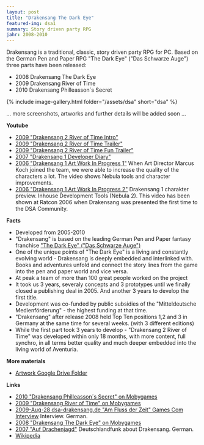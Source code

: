 ```yaml
---
layout: post
title: "Drakensang The Dark Eye"
featured-img: dsa1
summary: Story driven party RPG
jahr: 2008-2010
---
```

Drakensang is a traditional, classic,  story driven party RPG for PC. Based on the German Pen and Paper RPG "The Dark Eye" ("Das Schwarze Auge") three parts have been released:

* 2008 Drakensang The Dark Eye 
* 2009 Drakensang River of Time
* 2010 Drakensang Philleasson´s Secret


{% include image-gallery.html folder="/assets/dsa" short="dsa" %}



... more screenshots, artworks and further details will be added soon ...

**Youtube**
* [2009 "Drakensang 2 River of Time Intro"](https://youtu.be/A-VHUPkTvkQ)
* [2009 "Drakensang 2 River of Time Trailer"](https://youtu.be/N766n2op7CU)
* [2009 "Drakensang 2 River of Time Fun Trailer"](https://youtu.be/hGvqq0CNwfI)
* [2007 "Drakensang 1 Developer Diary"](https://youtu.be/kSVskLEIGFo)
* [2006 "Drakensang 1 Art Work In Progress 1"](https://youtu.be/R0LUHFQr59M) When Art Director Marcus Koch joined the team, we were able to increase the quality of the characters a lot. The video shows Nebula tools and character improvements.
* [2006 "Drakensang 1 Art Work In Progress 2"](https://youtu.be/H12SNTXEvp4) Drakensang 1 charakter preview. Inhouse Development Tools (Nebula 2). This video has been shown at Ratcon 2006 when Drakensang was presented the first time to the DSA Community.


**Facts**
* Developed from 2005-2010
* "Drakensang" is based on the leading German Pen and Paper fantasy franchise ["The Dark Eye" ("Das Schwarze Auge")](https://ulisses-spiele.de/spielsysteme/dsa5/)
* One of the unique points of "The Dark Eye" is a living and constantly evolving world -   Drakensang is deeply embedded and interlinked with. Books and adventures unfold and connect the story lines from the game into the pen and paper world and vice versa.
* At peak a team of more than 100 great people worked on the project
* It took us 3 years, severaly concepts and 3 prototypes until we finally closed a publishing deal in 2005. And another 3 years to develop the first title.
* Development was co-funded by public subsidies of the "Mitteldeutsche Medienförderung" - the highest funding at that time.
* "Drakensang" after release 2008 held Top Ten positions 1,2 and 3  in Germany at the same time for several weeks. (with 3 different editions)
* While the first part took 3 years to develop - "Drakensang 2 River of Time" was developed within only 18 months, with more content, full synchro, in all terms better quality and much deeper embedded into the living world of Aventuria.

**More materials**
* [Artwork Google Drive Folder](https://drive.google.com/drive/folders/0B1PLqWp1_kwwMTRPOW9EblNkeUk?resourcekey=0-Z_yfhAhAQiyGmGUVJUJqUA&usp=sharing)


**Links**
* [2010 "Drakensang Philleasson´s Secret"  on Mobygames](https://www.mobygames.com/game/windows/drakensang-phileassons-secret)
* [2009 "Drakensang River of Time"  on Mobygames](https://www.mobygames.com/game/windows/drakensang-the-river-of-time)
* [2009-Aug-28  dsa-drakensang.de "Am Fluss der Zeit" Games Com Interview](https://www.dsa-drakensang.de/?go=GamesComInterview1) Interview. German.
* [2008 "Drakensang The Dark Eye" on Mobygames](https://www.mobygames.com/game/windows/dark-eye-drakensang)
* [2007 "Auf Drachenjagd"](https://www.deutschlandfunkkultur.de/auf-drachenjagd-102.html) Deutschlandfunk about Drakensang. German.
* [Wikipedia](https://en.wikipedia.org/wiki/Drakensang:_The_Dark_Eye)

